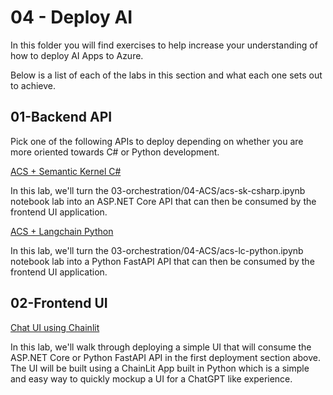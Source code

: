 # 04 - Deploy AI

In this folder you will find exercises to help increase your understanding of how to deploy AI Apps to Azure.

Below is a list of each of the labs in this section and what each one sets out to achieve.

## 01-Backend API

Pick one of the following APIs to deploy depending on whether you are more oriented towards C# or Python development.

[ACS + Semantic Kernel C#](01-backend-api/acs-sk-csharp-api/README.md)

In this lab, we'll turn the 03-orchestration/04-ACS/acs-sk-csharp.ipynb notebook lab into an ASP.NET Core API that can then be consumed by the frontend UI application.

[ACS + Langchain Python](01-backend-api/acs-lc-python-api/README.md)

In this lab, we'll turn the 03-orchestration/04-ACS/acs-lc-python.ipynb notebook lab into a Python FastAPI API that can then be consumed by the frontend UI application.

## 02-Frontend UI

[Chat UI using Chainlit](02-frontend-ui/chainlitagent-ui/README.md)

In this lab, we'll walk through deploying a simple UI that will consume the ASP.NET Core or Python FastAPI API in the first deployment section above. The UI will be built using a ChainLit App built in Python which is a simple and easy way to quickly mockup a UI for a ChatGPT like experience.